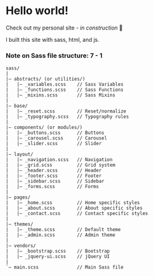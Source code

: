 # Hello world!

Check out my personal site - *in construction* :wrench:

I built this site with sass, html, and js.

### Note on Sass file structure: 7 - 1

    sass/
    |
    |– abstracts/ (or utilities/)
    |   |– _variables.scss    // Sass Variables
    |   |– _functions.scss    // Sass Functions
    |   |– _mixins.scss       // Sass Mixins
    |
    |– base/
    |   |– _reset.scss        // Reset/normalize
    |   |– _typography.scss   // Typography rules
    |
    |– components/ (or modules/)
    |   |– _buttons.scss      // Buttons
    |   |– _carousel.scss     // Carousel
    |   |– _slider.scss       // Slider
    |
    |– layout/
    |   |– _navigation.scss   // Navigation
    |   |– _grid.scss         // Grid system
    |   |– _header.scss       // Header
    |   |– _footer.scss       // Footer
    |   |– _sidebar.scss      // Sidebar
    |   |– _forms.scss        // Forms
    |
    |– pages/
    |   |– _home.scss         // Home specific styles
    |   |– _about.scss        // About specific styles
    |   |– _contact.scss      // Contact specific styles
    |
    |– themes/
    |   |– _theme.scss        // Default theme
    |   |– _admin.scss        // Admin theme
    |
    |– vendors/
    |   |– _bootstrap.scss    // Bootstrap
    |   |– _jquery-ui.scss    // jQuery UI
    |
    `– main.scss              // Main Sass file
